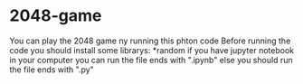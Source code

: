 # 2048-game
You can play the 2048 game ny running this phton code
Before running the code you should install some librarys:
  *random
if you have jupyter notebook in your computer you can run the file ends with ".ipynb"
else you should run the file ends with ".py"
